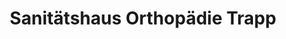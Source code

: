 ---
title: "Sanitätshaus Orthopädie Trapp"
url: /radolfzell-am-bodensee/sanitaetshaus-orthopaedie-trapp/
shop: Sanitätshaus
---
